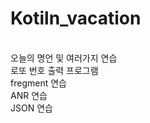 # Kotiln_vacation
</br>오늘의 명언 및 여러가지 연습
</br>로또 번호 출력 프로그램
</br>fregment 연습
</br>ANR 연습
</br>JSON 연습
